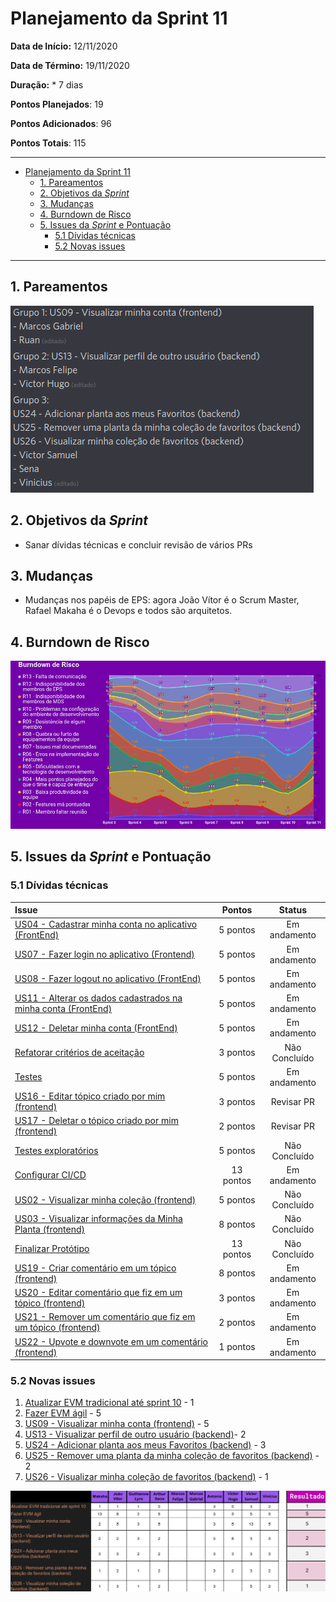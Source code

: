 # Planejamento da Sprint 11

**Data de Início:** 12/11/2020  

**Data de Término:** 19/11/2020

**Duração:** * 7 dias

**Pontos Planejados**: 19

**Pontos Adicionados**: 96

**Pontos Totais**: 115

-------

- [Planejamento da Sprint 11](#planejamento-da-sprint-11)
  - [1. Pareamentos](#1-pareamentos)
  - [2. Objetivos da _Sprint_](#2-objetivos-da-sprint)
  - [3. Mudanças](#3-mudanças)
  - [4. Burndown de Risco](#4-burndown-de-risco)
  - [5. Issues da _Sprint_ e Pontuação](#5-issues-da-sprint-e-pontuação)
    - [5.1 Dívidas técnicas](#51-dívidas-técnicas)
    - [5.2 Novas issues](#52-novas-issues)
    <!-- - [5.3 Issues pós reunião](#53-issues-pós-reunião) -->

-------

## 1. Pareamentos

![Pareamentos](img/pairings.png)

## 2. Objetivos da _Sprint_

- Sanar dívidas técnicas e concluir revisão de vários PRs
## 3. Mudanças

- Mudanças nos papéis de EPS: agora João Vítor é o Scrum Master, Rafael Makaha é o Devops e todos são arquitetos.

## 4. Burndown de Risco

![risk_burndown](img/risk_burndown.png)

## 5. Issues da _Sprint_ e Pontuação

### 5.1 Dívidas técnicas

| Issue       | Pontos     | Status |
| :------------- | :----------: | :----------: |
[US04 - Cadastrar minha conta no aplicativo (FrontEnd)](https://github.com/fga-eps-mds/2020.1-Grupo2-FrontEnd/issues/4) | 5 pontos |  Em andamento |
[US07 - Fazer login no aplicativo (Frontend)](https://github.com/fga-eps-mds/2020.1-Grupo2-FrontEnd/issues/5) | 5 pontos |  Em andamento |
[US08 - Fazer logout no aplicativo (FrontEnd)](https://github.com/fga-eps-mds/2020.1-Grupo2-FrontEnd/issues/6) | 5 pontos |  Em andamento |
[US11 - Alterar os dados cadastrados na minha conta (FrontEnd)](https://github.com/fga-eps-mds/2020.1-Grupo2-BackEnd/issues/9) | 5 pontos | Em andamento  |
[US12 - Deletar minha conta (FrontEnd)](https://github.com/fga-eps-mds/2020.1-Grupo2-FrontEnd/issues/7) | 5 pontos | Em andamento |
[Refatorar critérios de aceitação](https://github.com/fga-eps-mds/2020.1-Grupo2-wiki/issues/96) | 3 pontos | Não Concluído |
[Testes](https://github.com/fga-eps-mds/2020.1-GaiaDex-BackEnd/issues/113) | 5 pontos | Em andamento | 
[US16 - Editar tópico criado por mim (frontend)](https://github.com/fga-eps-mds/2020.1-GaiaDex-FrontEnd/issues/86) | 3 pontos | Revisar PR |
[US17 - Deletar o tópico criado por mim (frontend)](https://github.com/fga-eps-mds/2020.1-GaiaDex-FrontEnd/issues/87) | 2 pontos | Revisar PR |
[Testes exploratórios](https://github.com/fga-eps-mds/2020.1-GaiaDex-wiki/issues/)| 5 pontos | Não Concluído |
[Configurar CI/CD](https://github.com/fga-eps-mds/2020.1-GaiaDex-wiki/issues/) | 13 pontos | Em andamento |
[US02 - Visualizar minha coleção (frontend)](https://github.com/fga-eps-mds/2020.1-GaiaDex-FrontEnd/issues/) | 5 pontos | Não Concluído |
[US03 - Visualizar informações da Minha Planta (frontend)](https://github.com/fga-eps-mds/2020.1-GaiaDex-FrontEnd/issues/) | 8 pontos | Não Concluído |
[Finalizar Protótipo](https://github.com/fga-eps-mds/2020.1-GaiaDex-wiki/issues/) | 13 pontos | Não Concluído |
[US19 - Criar comentário em um tópico (frontend)](https://github.com/fga-eps-mds/2020.1-GaiaDex-FrontEnd/issues/) | 8 pontos | Em andamento |
[US20 - Editar comentário que fiz em um tópico (frontend)](https://github.com/fga-eps-mds/2020.1-GaiaDex-FrontEnd/issues/) | 3 pontos | Em andamento |
[US21 - Remover um comentário que fiz em um tópico (frontend)](https://github.com/fga-eps-mds/2020.1-GaiaDex-FrontEnd/issues/) | 2 pontos | Em andamento |
[US22 - Upvote e downvote em um comentário (frontend)](https://github.com/fga-eps-mds/2020.1-GaiaDex-FrontEnd/issues/) | 1 pontos | Em andamento |

### 5.2 Novas issues

1. [Atualizar EVM tradicional até sprint 10](https://github.com/fga-eps-mds/2020.1-GaiaDex-wiki/issues/124) - 1
2. [Fazer EVM ágil](https://github.com/fga-eps-mds/2020.1-GaiaDex-wiki/issues/125) - 5
3. [US09 - Visualizar minha conta (frontend)](https://github.com/fga-eps-mds/2020.1-GaiaDex-FrontEnd/issues/) - 5
4. [US13 - Visualizar perfil de outro usuário (backend)](https://github.com/fga-eps-mds/2020.1-GaiaDex-BackEnd/issues/)- 2
5. [US24 - Adicionar planta aos meus Favoritos (backend)](https://github.com/fga-eps-mds/2020.1-GaiaDex-BackEnd/issues/) - 3
6. [US25 - Remover uma planta da minha coleção de favoritos (backend)](https://github.com/fga-eps-mds/2020.1-GaiaDex-BackEnd/issues/) - 2
7. [US26 - Visualizar minha coleção de favoritos (backend)](https://github.com/fga-eps-mds/2020.1-GaiaDex-BackEnd/issues/) - 1

![votação](img/voting.png)